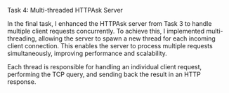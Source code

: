 Task 4: Multi-threaded HTTPAsk Server

In the final task, I enhanced the HTTPAsk server from Task 3 to handle multiple client requests concurrently. 
To achieve this, I implemented multi-threading, allowing the server to spawn a new thread for each incoming client connection. 
This enables the server to process multiple requests simultaneously, improving performance and scalability.

Each thread is responsible for handling an individual client request, performing the TCP query, and sending back the result in an HTTP response.
